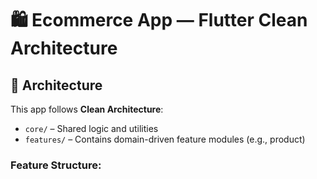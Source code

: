 # 🛍️ Ecommerce App — Flutter Clean Architecture

## 📐 Architecture

This app follows **Clean Architecture**:

- `core/` – Shared logic and utilities
- `features/` – Contains domain-driven feature modules (e.g., product)

### Feature Structure:
